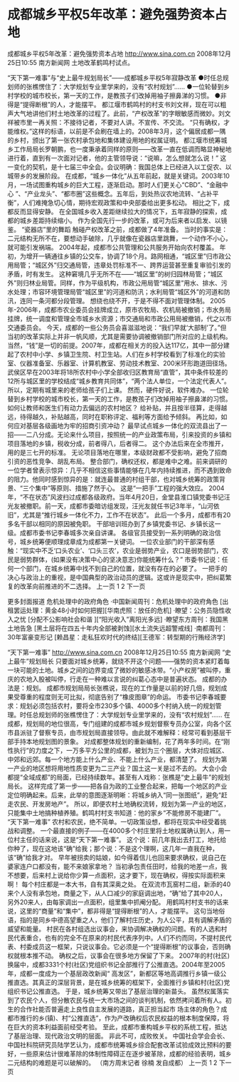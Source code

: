 # 成都城乡平权5年改革：避免强势资本占地

成都城乡平权5年改革：避免强势资本占地
http://www.sina.com.cn  2008年12月25日10:55   南方新闻网
土地改革鹤鸣村试点。

“天下第一难事”与“史上最牛规划局长”——成都城乡平权5年寂静改革
●时任总规划师的张樵愣住了：大学规划专业里学来的，没有“农村规划”……
●一位轮替到乡村学校的城市校长，第一天的工作，是教孩子们改掉用袖子擦鼻涕的习惯。
●非得是“提得断根”的人，才能摆平。
都江堰市鹤鸣村的村支书刘文祥，现在可以粗声大气地讲他们村土地改革的过程了。此前，“产权改革”的字眼敏感而微妙。刘文祥被市里一再关照：不接待记者，不要对人讲。不宣传、不交流。
“只有确权，才能维权。”这样的标语，以前是不会刷在墙上的。2008年3月，这个偏居成都一隅的乡村，颁出了第一张农村承包地和集体建设用地的权属证明。
都江堰市统筹城乡工作局局长罗朝鹏，也一度秉承着同样的原则——改革一直在低调而略显神秘地进行着，直到有一次面对记者，他的主管领导说：“说嘛，怎么想就怎么说！”
这一变化的契机，是十七届三中全会。会议明确：我国总体上已经进入以工促农、以城带乡的发展阶段。
在成都，“城乡一体化”从五年前起，就是关键词。2003年10月，一场试图重构城乡的巨大工程，逐渐启动。那时人们更关心“CBD”、“金融中心 ”、“产业龙头”、“都市圈”这些概念。五年后，到处热议农地流转、“占补平衡”，人们难掩急切心情，期待宏观政策和中央部委给出更多松动。
相比之下，成都反而显得安静。
在全国城乡收入差距继续拉大的情况下，五年寂静的探索，成都的城乡差距持续缩小。
作为全国先行一步的改革，或可为后来者以启发、以镜鉴。
“瓷器店”里的舞蹈
触碰产权改革之前，成都做了4年准备。
当时的事实是：二元结构无所不在，要想动手破除，几乎就像在瓷器店里跳舞，一个动作不小心，就可能引发祸端。
2004年起，成都市公共管理和公共服务开始向农村覆盖。
年初，为增开一辆通往乡镇的公交车，协调了18个月。路网相通，“城区里”归市政公用局管；“城区外”归交通局管，违章处罚标准不一、跨界运营甚至重复审验引发的矛盾，时有发生。
这种窘境几乎无所不在——“城区里”的树归园林局管；“城区外”则归林业局管。同样，作为平级机构，市政公用局管“城区里”用水、排水、污水处理；市容环境管理局管“城区里”的河道和防汛；水利局管“城区外”的河道和防汛，连同一条河都分段管理。
想绕也绕不开，于是不得不面对管理体制。
2005年-2006年，成都市农业委员会挂牌成立，原市农牧局、农机局被撤销；市水务局挂牌，统一调度和管理全市城乡水资源；市交通局和市政公用局被撤销，代之以市交通委员会。
今天，成都的一些公务员会喜滋滋地说：“我们早就‘大部制’了。”但当初的改革实际上并非一帆风顺，尤其是需要协调被撤销部门所对应的上级机构。
当然，“钱”是一切的前提。2007年，成都在相关方的投入达117亿，其中一部分建起了农村中小学、乡镇卫生院、村卫生站。人们在乡村学校看到了标准化的实验室、仪器准备室、乐器室、计算机教室、劳动技术教室、200米环形跑道田径场。
武侯区早在2003年将18所农村中小学全部收归区教育局“直管”，其中条件较差的12所与城区里的学校结成“城乡教育共同体”，“两个法人单位，一个法定代表人”。所以，定期有城里来的老师给孩子们上课。
然而，硬件好说，软件难办。
一位轮替到乡村学校的城市校长，第一天的工作，是教孩子们改掉用袖子擦鼻涕的习惯。
如何让教师和医生们有动力去偏远的农村地区？
给补贴，并且按半径算，走得越远，待得越久，补贴越高，同时在职称评定、福利等方面给予倾斜。
再比如，如何应对基层各级画地为牢的招商引资冲动？
最早试点城乡一体化的双流县出了一招——二八分成。无论来什么项目，按照统一的产业政策布局，引来投资的乡镇和项目落地的乡镇，税收分成，前者得八，后者得二。
这个办法后来在全市推开，用的是三七开的标准。
无论项目落地在哪里，本级财政都不受影响，避免了招商引资的恶性竞争、胡乱布局。
整合部门，确权还权，都是难中之难。前来调研的一位学者曾表示惊异：几乎不相信这些事情能够在几年内持续推进，而不遇到致命的阻力。他同时感到惊异的是：就连最普通的村组干部，也对城乡统筹的政策背景、“三个集中”等原则、措施了然于心。
这是“一把手”工程的强大效应。
2004年，“不在状态”风波扫过成都各级政府。当年4月20日，金堂县淮口镇党委书记汪光友被撤职。前一天，成都市委暗访组发现，汪光友就任书记3年半，“山河依旧”，尤其是“推行城乡一体化不力，工作不在状态”。
此后一个多月，成都市有20多名干部以相同的原因被免职。
干部培训班办到了乡镇党委书记、乡镇长这一级。成都市委书记李春城多次亲自讲课。
各级官员接受到一系列明确的政治信号，城乡统筹便顺理成章成为成都第一关键词。
一位农业部门的干部深有感触：“现实中不乏‘口头农业’、‘口头三农’，农业是弱势产业，农口是弱势部门，农民是弱势群体，(如果没有决策中心的坚决意志)你能统筹什么？”
市委书记说：任何一个部门，在城乡统筹中找不到自己的位置，就没有存在的必要了。
一把手的决心与政治上的重视，是中国典型的政治动员的逻辑。这或许是现实中，把纠葛繁复的改革向前推进的不二选择。
上一页
1
2
下一页

更多封面报道
危机处理中的政府角色
·中国新闻周刊：危机处理中的政府角色
[出租罢运处理：黄金48小时如何把握][华南虎照：放任的危机]
·瞭望：公务员隐性收入之忧
[分配不公影响社会和谐 ][“阳光收入”离阳光多远]
·瞭望东方周刊：我国黑土地告急
[黑土层将在四五十年内全部被剥蚀][水土流失远超警戒线]
·南都周刊：30年富豪变形记
[赖昌星：走私狂欢时代的终结][王德军：转型期的行贿经济学]

“天下第一难事”
http://www.sina.com.cn  2008年12月25日10:55   南方新闻网
“史上最牛”规划局长
只要面对城乡统筹，就绕不开这个问题——强势的资本紧盯着每一块可能的土地。城乡之间的边界变成了微妙的敏感冰带。“小产权房”被叫停，重庆的农地入股被叫停，行走在一种难以言说的纠葛心态中是普遍状态。
成都的办法是：规划。
成都市规划局局长张樵说，现在的工作量是以前的好几倍，规划成果受尊重的程度则无可比拟，彻底告别了“橡皮图章”的命运。
市委书记李春城要求：规划必须包括农村，要将全市230多个镇、4000多个村纳入统一的规划管理。时任总规划师的张樵愣住了：大学规划专业里学来的，没有“农村规划”……
在成都，规划局的地位很高，专门组建的成都市城乡规划督察专员办公室，向各个区市县派驻了督察专员，由市规划局直接领导。由此就不难解释：经常可看到基层干部手持本地规划图的景象。
对成都整体规划的重新编制，花了两年多时间。在“刚性执行”的力度之下，一万多平方公里的成都，被划为三个圈层，大体对应城区、中郊和远郊。每一个地方能上什么产业、不能上什么产业，都清楚了。
规划为第一产业的地区想将用地性质变更为二三产业？国土这一关是过不去的。
大会小会都提“全域成都”的局面，已经持续数年。甚至有人戏称：张樵是“史上最牛”的规划局长。
这样完成了第一步——把各自为政的工业整合起来，把每一个地区的产业定位明确起来。后来，此举的意图逐渐明晰：将城乡纳入“同一张图纸”，避免“赶走农民、开发房地产”。
所以，即便农村土地确权流转，规划为第一产业的地区，只能集中土地搞种植养殖。鹤鸣村村支书知道：他的家乡“不能修房不能建厂”。
“天下第一难事”
农村和农民，绝不简单。一切政策设想，都将在现实中经受着挑战和调整。
一个最直接的例子——在4000多个村庄里将土地权属确认到人，用一位村主任的话来说，这是“天下第一难事”。
这个说：前几年我出去打工，地托给你种了，现在这地该“确”给我；那个说：不是这个理啊，这几年一直我在种，该“确”给我才对。
早年被拐卖的姑娘，如今得着信儿也回来要求确权，说自己在婆家连户口都没有，能不来娘家拿地？
当初承包责任田时，给我的地差一点，我不想要，后来村上说给你少算一点面积，这才要下，现在确权，得按实际面积来啊！
每个村庄都是一本大书，自有其深奥之处。
在双流市瓦窑村二组，新添的40来个人没有承包地，商量之下，从人口减少的家庭调出地，“确”给了其中20人，另外20来人，由每家调出一点面积，组里集中抓阉分配。
用鹤鸣村村支书的话来说，这里的“商量”和“集中”，都非得是“提得断根”的人，才能摆平。
这句当地俗语，指的是同乡中德高望重之人，他们了解村庄历史，为人公平，具有调解矛盾的威望和能量。
村民在各村组选出议事会，来协调解决确权的问题。有的人选和村民代表重合，也有的完全不在原来的村民代表序列中。人们不约而同，不提村民代表、村委成员这一框架，只说议事会。它必须是一个“提得断根”的议事会，否则确权就根本推不动。
确权之后，议事会在很多地方保留了下来。
2007年的村(社区)换届中，成都3331个村(社区)党组织书记全部推行了公推直选。2004年至2005年，成都一度成为一个基层政改新闻“ 高发区”，新都区等地高调推行乡镇一级公推直选。其真正的深层背景，是在城乡统筹的框架下，全面推行乡镇和村(社区)党组织书记公推直选。
于是，城乡统筹又带出了基层治理的新苗头。
虽然权属落实到了农民个人，但分散农民与统一大市场之间的谈判机制，依然拷问着所有人。初生的合作社能否普遍走上良性自主发展的道路，真正担当起市 场主体的角色？成都市推行的乡(镇)、村“公推直选”，作为产改确权后农民权益的根本制度保障，将在巨大的资本利益面前经受考验。
至此，成都市重构城乡平权的系统工程，抵达了基层治理、现代政治文明的层面。
非此不可，成败攸关。
中国社会学会会长、中国社科院研究员陆学艺认为，成都市统筹城乡综合配套改革试验成效比预料的要好，一些原来估计很难革除的体制性障碍正在逐步被革除，成都的经验表明，城乡二元结构的难题是可以破解的。 （南方周末记者 徐楠 发自成都）
上一页
1
2
下一页

